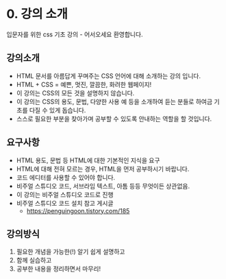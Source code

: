 # 0. 강의 소개
입문자를 위한 css 기초 강의 - 어서오세요 환영합니다.

## 강의소개

- HTML 문서를 아름답게 꾸며주는 CSS 언어에 대해 소개하는 강의 입니다.
- HTML + CSS = 예쁜, 멋진, 깔끔한, 화려한 웹페이지!
- 이 강의는 CSS의 모든 것을 설명하지 않습니다.
- 이 강의는 CSS의 용도, 문법, 다양한 사용 예 등을 소개하여 듣는 분들로 하여금 기초를 다질 수 있게 돕습니다.
- 스스로 필요한 부분을 찾아가며 공부할 수 있도록 안내하는 역할을 할 것입니다.

## 요구사항

- HTML 용도, 문법 등 HTML에 대한 기본적인 지식을 요구
- HTML에 대해 전혀 모르는 경우, HTML을 먼저 공부하시기 바랍니다.
- 코드 에디터를 사용할 수 있어야 합니다.
- 비주얼 스튜디오 코드, 서브라임 텍스트, 아톰 등등 무엇이든 상관없음.
- 이 강의는 비주얼 스튜디오 코드로 진행
- 비주얼 스튜디오 코드 설치 참고 게시글
    - https://penguingoon.tistory.com/185

## 강의방식

1. 필요한 개념을 가능한(!) 알기 쉽게 설명하고
2. 함께 실습하고
3. 공부한 내용을 정리하면서 마무리!